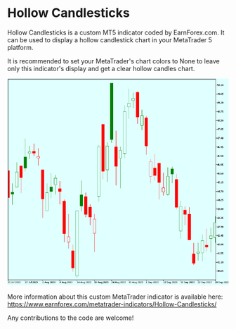 # Hollow Candlesticks

Hollow Candlesticks is a custom MT5 indicator coded by EarnForex.com. It can be used to display a hollow candlestick chart in your MetaTrader 5 platform.

It is recommended to set your MetaTrader's chart colors to None to leave only this indicator's display and get a clear hollow candles chart.

![Example hollow candlestciks chart in MT5](https://github.com/EarnForex/Hollow-Candlesticks/blob/main/hollow-candlesticks-indicator-chart.png)

More information about this custom MetaTrader indicator is available here: https://www.earnforex.com/metatrader-indicators/Hollow-Candlesticks/

Any contributions to the code are welcome!
